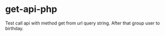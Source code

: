 # get-api-php
Test call api with method get from url query string. After that group user to birthday. 
